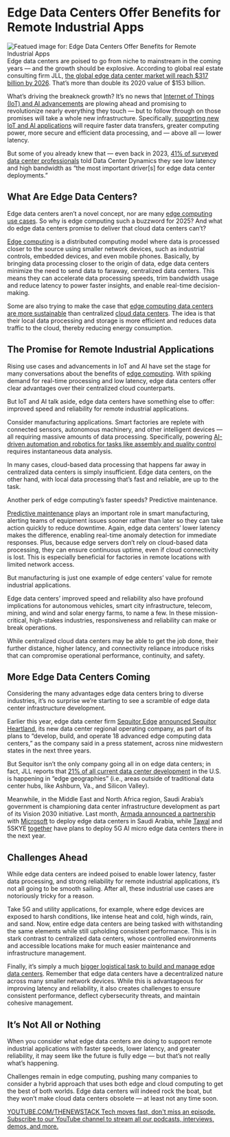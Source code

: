 # Edge Data Centers Offer Benefits for Remote Industrial Apps
![Featued image for: Edge Data Centers Offer Benefits for Remote Industrial Apps](https://cdn.thenewstack.io/media/2025/03/4ee8286d-edge-data-centers-2-1024x576.jpg)
Edge data centers are poised to go from niche to mainstream in the coming years — and the growth should be explosive. According to global real estate consulting firm JLL, [the global edge data center market will reach $317 billion by 2026](https://www.us.jll.com/en/newsroom/global-edge-data-center-market-to-cross-300-billion-dollar-by-2026). That’s more than double its 2020 value of $153 billion.

What’s driving the breakneck growth? It’s no news that [Internet of Things (IoT) and AI advancements](https://cacm.acm.org/news/ai-upgrades-the-internet-of-things/) are plowing ahead and promising to revolutionize nearly everything they touch — but to follow through on those promises will take a whole new infrastructure. Specifically, [supporting new IoT and AI applications](https://thenewstack.io/how-to-support-developers-in-building-ai-workloads/) will require faster data transfers, greater computing power, more secure and efficient data processing, and — above all — lower latency.

But some of you already knew that — even back in 2023, [41% of surveyed data center professionals](https://www.itpro.com/infrastructure/data-centres/edge-data-center-demand-is-skyrocketing-and-generative-ai-and-iot-are-the-key-drivers-fueling-this-rapid-growth) told Data Center Dynamics they see low latency and high bandwidth as “the most important driver[s] for edge data center deployments.”

## What Are Edge Data Centers?
Edge data centers aren’t a novel concept, nor are many [edge computing use cases](https://thenewstack.io/edge-computing/7-edge-computing-uses-you-should-know/). So why is edge computing such a buzzword for 2025? And what do edge data centers promise to deliver that cloud data centers can’t?

[Edge computing](https://thenewstack.io/edge-computing/what-is-edge-computing/) is a distributed computing model where data is processed closer to the source using smaller network devices, such as industrial controls, embedded devices, and even mobile phones.
Basically, by bringing data processing closer to the origin of data, edge data centers minimize the need to send data to faraway, centralized data centers. This means they can accelerate data processing speeds, trim bandwidth usage and reduce latency to power faster insights, and enable real-time decision-making.

Some are also trying to make the case that [edge computing data centers are more sustainable](https://www.edgeir.com/the-role-of-edge-data-centers-in-edge-computing-20240225) than centralized [cloud data centers](https://thenewstack.io/why-software-developers-should-be-thinking-about-the-climate/). The idea is that their local data processing and storage is more efficient and reduces data traffic to the cloud, thereby reducing energy consumption.

## The Promise for Remote Industrial Applications
Rising use cases and advancements in IoT and AI have set the stage for many conversations about the benefits of [edge computing](https://thenewstack.io/edge-computing/). With spiking demand for real-time processing and low latency, edge data centers offer clear advantages over their centralized cloud counterparts.

But IoT and AI talk aside, edge data centers have something else to offer: improved speed and reliability for remote industrial applications.

Consider manufacturing applications. Smart factories are replete with connected sensors, autonomous machinery, and other intelligent devices — all requiring massive amounts of data processing. Specifically, powering [AI-driven automation and robotics for tasks like assembly and quality control](https://www.americanmachinist.com/automation-and-robotics/article/55138472/the-impact-of-ai-powered-robots-on-manufacturing-efficiency-and-quality-control-automation-technology) requires instantaneous data analysis.

In many cases, cloud-based data processing that happens far away in centralized data centers is simply insufficient. Edge data centers, on the other hand, with local data processing that’s fast and reliable, are up to the task.

Another perk of edge computing’s faster speeds? Predictive maintenance.

[Predictive maintenance](https://semiengineering.com/using-predictive-maintenance-to-boost-ic-manufacturing-efficiency/) plays an important role in smart manufacturing, alerting teams of equipment issues sooner rather than later so they can take action quickly to reduce downtime. Again, edge data centers’ lower latency makes the difference, enabling real-time anomaly detection for immediate responses.
Plus, because edge servers don’t rely on cloud-based data processing, they can ensure continuous uptime, even if cloud connectivity is lost. This is especially beneficial for factories in remote locations with limited network access.

But manufacturing is just one example of edge centers’ value for remote industrial applications.

Edge data centers’ improved speed and reliability also have profound implications for autonomous vehicles, smart city infrastructure, telecom, mining, and wind and solar energy farms, to name a few. In these mission-critical, high-stakes industries, responsiveness and reliability can make or break operations.

While centralized cloud data centers may be able to get the job done, their further distance, higher latency, and connectivity reliance introduce risks that can compromise operational performance, continuity, and safety.

## More Edge Data Centers Coming
Considering the many advantages edge data centers bring to diverse industries, it’s no surprise we’re starting to see a scramble of edge data center infrastructure development.

Earlier this year, edge data center firm [Sequitor Edge](https://sequitoredge.com/) [announced Sequitor Heartland](https://www.newsfilecorp.com/release/239967/Sequitor-Edge-Powers-the-Digital-Frontier-with-Edge-Computing-Data-Center-Launch), its new data center regional operating company, as part of its plans to “develop, build, and operate 18 advanced edge computing data centers,” as the company said in a press statement, across nine midwestern states in the next three years.

But Sequitor isn’t the only company going all in on edge data centers; in fact, JLL reports that [21% of all current data center development](https://www.us.jll.com/en/newsroom/global-edge-data-center-market-to-cross-300-billion-dollar-by-2026) in the U.S. is happening in “edge geographies” (i.e., areas outside of traditional data center hubs, like Ashburn, Va., and Silicon Valley).

Meanwhile, in the Middle East and North Africa region, Saudi Arabia’s government is championing data center infrastructure development as part of its Vision 2030 initiative. Last month, [Armada](https://www.armada.ai/)[ announced a partnership ](https://www.datacenterdynamics.com/en/news/armada-to-deploy-containerized-edge-data-centers-in-saudi-for-aramco/)with [Microsoft](https://news.microsoft.com/?utm_content=inline+mention) to deploy edge data centers in Saudi Arabia, while [Tawal](https://tawal.com.sa/en/index.html) and 5SKYE [together](https://developingtelecoms.com/telecom-technology/data-centres-networks/17654-data-centre-activity-continues-to-ramp-up-in-saudi-arabia.html) have plans to deploy 5G AI micro edge data centers there in the next year.

## Challenges Ahead
While edge data centers are indeed poised to enable lower latency, faster data processing, and strong reliability for remote industrial applications, it’s not all going to be smooth sailing. After all, these industrial use cases are notoriously tricky for a reason.

Take 5G and utility applications, for example, where edge devices are exposed to harsh conditions, like intense heat and cold, high winds, rain, and sand. Now, entire edge data centers are being tasked with withstanding the same elements while still upholding consistent performance. This is in stark contrast to centralized data centers, whose controlled environments and accessible locations make for much easier maintenance and infrastructure management.

Finally, it’s simply a much [bigger logistical task to build and manage edge data centers](https://www.datacenterfrontier.com/sponsored/article/55126230/in-the-age-of-data-centers-our-connected-future-still-needs-edge-computing). Remember that edge data centers have a decentralized nature across many smaller network devices. While this is advantageous for improving latency and reliability, it also creates challenges to ensure consistent performance, deflect cybersecurity threats, and maintain cohesive management.

## It’s Not All or Nothing
When you consider what edge data centers are doing to support remote industrial applications with faster speeds, lower latency, and greater reliability, it may seem like the future is fully edge — but that’s not really what’s happening.

Challenges remain in edge computing, pushing many companies to consider a hybrid approach that uses both edge and cloud computing to get the best of both worlds. Edge data centers will indeed rock the boat, but they won’t make cloud data centers obsolete — at least not any time soon.

[
YOUTUBE.COM/THENEWSTACK
Tech moves fast, don't miss an episode. Subscribe to our YouTube
channel to stream all our podcasts, interviews, demos, and more.
](https://youtube.com/thenewstack?sub_confirmation=1)